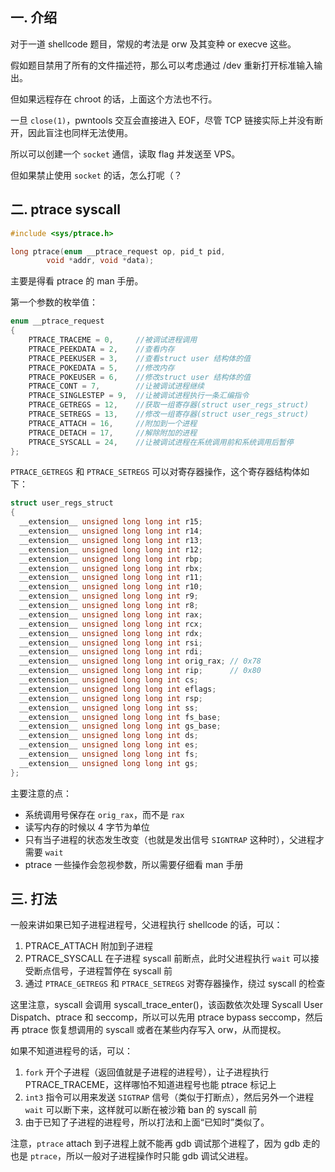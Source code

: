 ## 一. 介绍

对于一道 shellcode 题目，常规的考法是 orw 及其变种 or execve 这些。

假如题目禁用了所有的文件描述符，那么可以考虑通过 /dev 重新打开标准输入输出。

但如果远程存在 chroot 的话，上面这个方法也不行。

一旦 `close(1)`，pwntools 交互会直接进入 EOF，尽管 TCP 链接实际上并没有断开，因此盲注也同样无法使用。

所以可以创建一个 `socket` 通信，读取 flag 并发送至 VPS。

但如果禁止使用 `socket` 的话，怎么打呢（？


## 二. ptrace syscall

```c
#include <sys/ptrace.h>

long ptrace(enum __ptrace_request op, pid_t pid,
		void *addr, void *data);
```

主要是得看 ptrace 的 man 手册。

第一个参数的枚举值：

```c
enum __ptrace_request
{
	PTRACE_TRACEME = 0,		//被调试进程调用
	PTRACE_PEEKDATA = 2,	//查看内存
  	PTRACE_PEEKUSER = 3,	//查看struct user 结构体的值
  	PTRACE_POKEDATA = 5,	//修改内存
  	PTRACE_POKEUSER = 6,	//修改struct user 结构体的值
  	PTRACE_CONT = 7,		//让被调试进程继续
  	PTRACE_SINGLESTEP = 9,	//让被调试进程执行一条汇编指令
  	PTRACE_GETREGS = 12,	//获取一组寄存器(struct user_regs_struct)
  	PTRACE_SETREGS = 13,	//修改一组寄存器(struct user_regs_struct)
  	PTRACE_ATTACH = 16,		//附加到一个进程
  	PTRACE_DETACH = 17,		//解除附加的进程
  	PTRACE_SYSCALL = 24,	//让被调试进程在系统调用前和系统调用后暂停
};
```

`PTRACE_GETREGS` 和 `PTRACE_SETREGS` 可以对寄存器操作，这个寄存器结构体如下：


```c
struct user_regs_struct
{
  __extension__ unsigned long long int r15;
  __extension__ unsigned long long int r14;
  __extension__ unsigned long long int r13;
  __extension__ unsigned long long int r12;
  __extension__ unsigned long long int rbp;
  __extension__ unsigned long long int rbx;
  __extension__ unsigned long long int r11;
  __extension__ unsigned long long int r10;
  __extension__ unsigned long long int r9;
  __extension__ unsigned long long int r8;
  __extension__ unsigned long long int rax;
  __extension__ unsigned long long int rcx;
  __extension__ unsigned long long int rdx;
  __extension__ unsigned long long int rsi;
  __extension__ unsigned long long int rdi;
  __extension__ unsigned long long int orig_rax; // 0x78
  __extension__ unsigned long long int rip;      // 0x80
  __extension__ unsigned long long int cs;
  __extension__ unsigned long long int eflags;
  __extension__ unsigned long long int rsp;
  __extension__ unsigned long long int ss;
  __extension__ unsigned long long int fs_base;
  __extension__ unsigned long long int gs_base;
  __extension__ unsigned long long int ds;
  __extension__ unsigned long long int es;
  __extension__ unsigned long long int fs;
  __extension__ unsigned long long int gs;
};
```

主要注意的点：
- 系统调用号保存在 `orig_rax`，而不是 `rax`
- 读写内存的时候以 4 字节为单位
- 只有当子进程的状态发生改变（也就是发出信号 `SIGNTRAP` 这种时），父进程才需要 `wait`
- ptrace 一些操作会忽视参数，所以需要仔细看 man 手册

## 三. 打法


一般来讲如果已知子进程进程号，父进程执行 shellcode 的话，可以：
1. PTRACE_ATTACH 附加到子进程
2. PTRACE_SYSCALL 在子进程 syscall 前断点，此时父进程执行 `wait` 可以接受断点信号，子进程暂停在 syscall 前
3. 通过 `PTRACE_GETREGS` 和 `PTRACE_SETREGS` 对寄存器操作，绕过 syscall 的检查

这里注意，syscall 会调用 syscall_trace_enter()，该函数依次处理 Syscall User Dispatch、ptrace 和 seccomp，所以可以先用 ptrace bypass seccomp，然后再 ptrace 恢复想调用的 syscall 或者在某些内存写入 orw，从而提权。

如果不知道进程号的话，可以：
1. `fork` 开个子进程（返回值就是子进程的进程号），让子进程执行 PTRACE_TRACEME，这样哪怕不知道进程号也能 ptrace 标记上
2. `int3` 指令可以用来发送 `SIGTRAP` 信号（类似于打断点），然后另外一个进程 `wait` 可以断下来，这样就可以断在被沙箱 ban 的 syscall 前
3. 由于已知了子进程的进程号，所以打法和上面“已知时”类似了。

注意，`ptrace` attach 到子进程上就不能再 gdb 调试那个进程了，因为 gdb 走的也是 `ptrace`，所以一般对子进程操作时只能 gdb 调试父进程。


